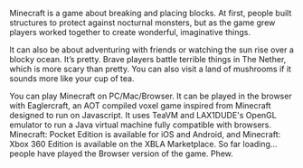 Minecraft is a game about breaking and placing blocks. At first, people built structures to protect against nocturnal monsters, but as the game grew players worked together to create wonderful, imaginative things.

It can also be about adventuring with friends or watching the sun rise over a blocky ocean. It’s pretty. Brave players battle terrible things in The Nether, which is more scary than pretty. You can also visit a land of mushrooms if it sounds more like your cup of tea.

You can play Minecraft on PC/Mac/Browser. It can be played in the browser with Eaglercraft, an AOT compiled voxel game inspired from Minecraft designed to run on Javascript. It uses TeaVM and LAX1DUDE's OpenGL emulator to run a Java virtual machine fully compatible with browsers. Minecraft: Pocket Edition is available for iOS and Android, and Minecraft: Xbox 360 Edition is available on the XBLA Marketplace. So far loading... people have played the Browser version of the game. Phew.
